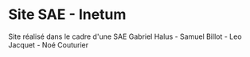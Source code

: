 # Site SAE - Inetum
Site réalisé dans le cadre d'une SAE
Gabriel Halus - Samuel Billot - Leo Jacquet - Noé Couturier
